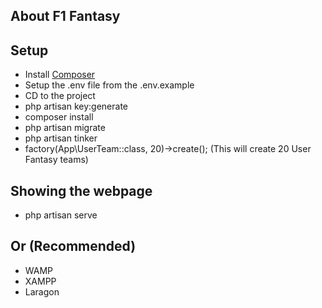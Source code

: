 ## About F1 Fantasy

## Setup
- Install [Composer](https://getcomposer.org/)
- Setup the .env file from the .env.example
- CD to the project
- php artisan key:generate
- composer install
- php artisan migrate
- php artisan tinker
- factory(App\UserTeam::class, 20)->create(); (This will create 20 User Fantasy teams)

## Showing the webpage
- php artisan serve

## Or (Recommended)
- WAMP
- XAMPP
- Laragon




